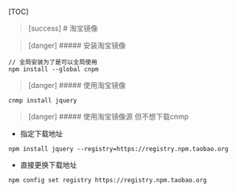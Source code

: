 [TOC]

 
>[success] # 淘宝镜像

>[danger] ##### 安装淘宝镜像
~~~
// 全局安装为了是可以全局使用
npm install --global cnpm 
~~~

>[danger] ##### 使用淘宝镜像
~~~
cnmp install jquery
~~~

>[danger] ##### 使用淘宝镜像源 但不想下载cnmp
*  指定下载地址
~~~
npm install jquery --registry=https://registry.npm.taobao.org
~~~

*  直接更换下载地址

~~~
npm config set registry https://registry.npm.taobao.org
~~~
